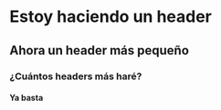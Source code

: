 # Estoy haciendo un header
## Ahora un header más pequeño
### ¿Cuántos headers más haré?
#### Ya basta
